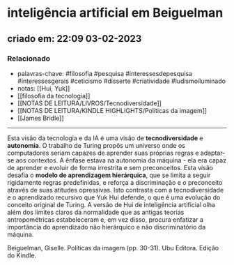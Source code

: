 # inteligência artificial em Beiguelman

## criado em: 22:09 03-02-2023

### Relacionado

- palavras-chave: #filosofia #pesquisa #interessesdepesquisa #interessesgerais #ceticismo #disserte #criatividade #ludismoiluminado
- notas: [[Hui, Yuk]]
- [[filosofia da tecnologia]]
- [[NOTAS DE LEITURA/LIVROS/Tecnodiversidade]]
- [[NOTAS DE LEITURA/KINDLE HIGHLIGHTS/Políticas da imagem]]
- [[James Bridle]]
---

Esta visão da tecnologia e da IA é uma visão de **tecnodiversidade** e **autonomia**. O trabalho de Turing propôs um universo onde os computadores seriam capazes de aprender suas próprias regras e adaptar-se aos contextos. A ênfase estava na autonomia da máquina - ela era capaz de aprender e evoluir de forma irrestrita e sem preconceitos. Esta visão desafia o **modelo de aprendizagem hierárquica**, que se limita a seguir rigidamente regras predefinidas, e reforça a discriminação e o preconceito através de suas atitudes opressivas. Isto contrasta com a tecnodiversidade e o aprendizado recursivo que Yuk Hui defende, o que é uma evolução do conceito original de Turing. A versão de Hui de inteligência artificial olha além dos limites claros da normalidade que as antigas teorias antropométricas estabeleceram e, em vez disso, procura enfatizar a importância do aprendizado não hierárquico e não discriminatório da máquina.

Beiguelman, Giselle. Políticas da imagem (pp. 30-31). Ubu Editora. Edição do Kindle. 